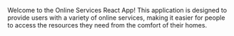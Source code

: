 Welcome to the Online Services React App! This application is designed to provide users with a variety of online services, making it easier for people to access the resources they need from the comfort of their homes.